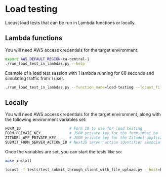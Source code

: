 # Load testing

Locust load tests that can be run in Lambda functions or locally.

## Lambda functions

You will need AWS access credentials for the target environment.

```sh
export AWS_DEFAULT_REGION=ca-central-1
./run_load_test_in_lambdas.py --help
```

Example of a load test session with 1 lambda running for 60 seconds and simulating traffic from 1 user.

```sh
./run_load_test_in_lambdas.py --function_name=load-testing --locust_file=./tests/test_global_system.py --locust_host=https://forms-staging.cdssandbox.xyz --threads=1 --time_limit=60 --locust_users=1
```

## Locally

You will need AWS access credentials for the target environment, along with the following environment variables set:

```sh
FORM_ID                      # Form ID to use for load testing
FORM_PRIVATE_KEY             # JSON private key for the form (must be from the `FORM_ID` form)
ZITADEL_APP_PRIVATE_KEY      # JSON private key for the Zitadel application that is used for access token introspection
SUBMIT_FORM_SERVER_ACTION_ID # NextJS server action identifier associated to 'submitForm' function
```

Once the variables are set, you can start the tests like so:

```sh
make install

locust -f tests/test_submit_through_client_with_file_upload.py --host=https://forms-staging.cdssandbox.xyz
```
